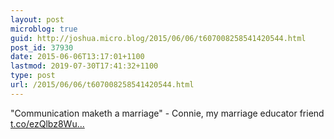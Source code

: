 ```yaml
---
layout: post
microblog: true
guid: http://joshua.micro.blog/2015/06/06/t607008258541420544.html
post_id: 37930
date: 2015-06-06T13:17:01+1100
lastmod: 2019-07-30T17:41:32+1100
type: post
url: /2015/06/06/t607008258541420544.html
---
```

"Communication maketh a marriage" - Connie, my marriage educator friend [t.co/ezQlbz8Wu...](http://t.co/ezQlbz8Wu5)
